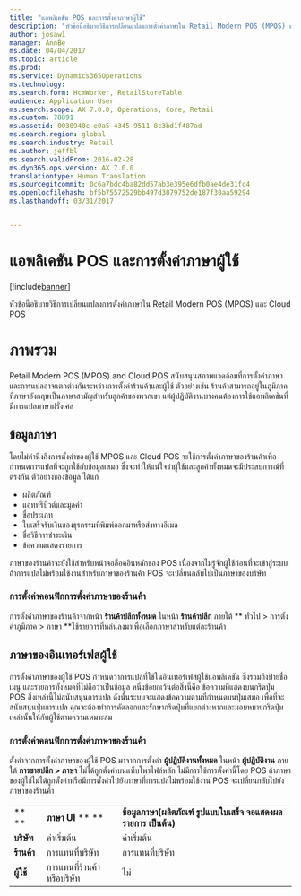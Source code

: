 ```yaml
---
title: "แอพลิเคชัน POS และการตั้งค่าภาษาผู้ใช้"
description: "หัวข้อนี้อธิบายวิธีการเปลี่ยนแปลงการตั้งค่าภาษาใน Retail Modern POS (MPOS) และ Cloud POS"
author: josaw1
manager: AnnBe
ms.date: 04/04/2017
ms.topic: article
ms.prod: 
ms.service: Dynamics365Operations
ms.technology: 
ms.search.form: HcmWorker, RetailStoreTable
audience: Application User
ms.search.scope: AX 7.0.0, Operations, Core, Retail
ms.custom: 78891
ms.assetid: 0030940c-e0a5-4345-9511-8c3bd1f487ad
ms.search.region: global
ms.search.industry: Retail
ms.author: jeffbl
ms.search.validFrom: 2016-02-28
ms.dyn365.ops.version: AX 7.0.0
translationtype: Human Translation
ms.sourcegitcommit: 0c6a7bdc4ba82dd57ab3e395e6dfb0ae4de31fc4
ms.openlocfilehash: bf5b75572529bb497d3079752de187f30aa59294
ms.lasthandoff: 03/31/2017


---
```


# <a name="pos-application-and-user-language-settings"></a>แอพลิเคชัน POS และการตั้งค่าภาษาผู้ใช้

[!include[banner](includes/banner.md)]


หัวข้อนี้อธิบายวิธีการเปลี่ยนแปลงการตั้งค่าภาษาใน Retail Modern POS (MPOS) และ Cloud POS

<a name="overview"></a>ภาพรวม
========

Retail Modern POS (MPOS) and Cloud POS สนับสนุนสภาพแวดล้อมที่การตั้งค่าภาษาและการแปลอาจแตกต่างกันระหว่างการตั้งค่าร้านค้าและผู้ใช้ ตัวอย่างเช่น ร้านค้าสามารถอยู่ในภูมิภาคที่ภาษาอังกฤษเป็นภาษาสามัญสำหรับลูกค้าของพวกเขา แต่ผู้ปฏิบัติงานบางคนต้องการใช้แอพลิเคชันที่มีการแปลภาษาฝรั่งเศส

## <a name="data-language"></a>ข้อมูลภาษา
โดยไม่คำนึงถึงการตั้งค่าของผู้ใช้ MPOS และ Cloud POS จะใช้การตั้งค่าภาษาของร้านค้าเพื่อกำหนดการแปลที่จะถูกใช้กับข้อมูลเสมอ ซึ่งจะทำให้แน่ใจว่าผู้ใช้และลูกค้าทั้งหมดจะมีประสบการณ์ที่ตรงกัน  ตัวอย่างของข้อมูล ได้แก่

-   ผลิตภัณฑ์
-   แอททริบิวต์และมูลค่า
-   ชื่อประเภท
-   ใบเสร็จรับเงินของธุรกรรมที่พิมพ์ออกมาหรือส่งทางอีเมล
-   ชื่อวิธีการชำระเงิน
-   ข้อความแสดงรายการ

ภาษาของร้านค้าจะยังใช้สำหรับหน้าจอล็อคอินหลักของ POS เนื่องจากไม่รู้จักผู้ใช้ก่อนที่จะเข้าสู่ระบบ ถ้าการแปลไม่พร้อมใช้งานสำหรับภาษาของร้านค้า POS จะเปลี่ยนกลับไปเป็นภาษาของบริษัท

### <a name="configuring-the-stores-language-setting"></a>การตั้งค่าคอนฟิกการตั้งค่าภาษาของร้านค้า

การตั้งค่าภาษาของร้านค้าจากหน้า **ร้านค้าปลีกทั้งหมด** ในหน้า **ร้านค้าปลีก** ภายใต้ ** ทั่วไป &gt; การตั้งค่าภูมิภาค &gt; ภาษา **ใช้รายการที่หล่นลงมาเพื่อเลือกภาษาสำหรับแต่ละร้านค้า

## <a name="user-interface-language"></a>ภาษาของอินเทอร์เฟสผู้ใช้
การตั้งค่าภาษาของผู้ใช้ POS กำหนดว่าการแปลที่ใช้ในอินเทอร์เฟสผู้ใช้แอพลิเคชัน ซึ่งรวมถึงป้ายชื่อ เมนู และรายการทั้งหมดที่ไม่ถือว่าเป็นข้อมูล หนึ่งข้อยกเว้นต่อสิ่งนี้คือ ข้อความที่แสดงบนกริดปุ่ม POS สิ่งเหล่านี้ไม่สนับสนุนการแปล ดังนั้นระบบจะแสดงข้อความตามที่กำหนดบนปุ่มเสมอ เพื่อที่จะสนับสนุนปุ่มการแปล คุณจะต้องทำการคัดลอกและรักษากริดปุ่มที่แยกต่างหากและมอบหมายกริดปุ่มเหล่านั้นให้กับผู้ใช้ตามความเหมาะสม

### <a name="configuring-the-users-language-setting"></a>การตั้งค่าคอนฟิกการตั้งค่าภาษาของร้านค้า

ตั้งค่าจากการตั้งค่าภาษาของผู้ใช้ POS มาจากการตั้งค่า **ผู้ปฏิบัติงานทั้งหมด** ในหน้า **ผู้ปฏิบัติงาน** ภายใต้ **การขายปลีก &gt; ภาษา**  ไม่ได้ถูกตั้งค่าบนแท็บโพรไฟล์หลัก  ไม่มีการใช้การตั้งค่านี้โดย POS ถ้าภาษาของผู้ใช่ไม่ได้ถูกตั้งค่าหรือมีการตั้งค่าไปยังภาษาที่การแปลไม่พร้อมใช้งาน POS จะเปลี่ยนกลับไปยังภาษาของร้านค้า  

|             |                            |                                                                   |
|-------------|----------------------------|-------------------------------------------------------------------|
| ** **       | **ภาษา UI** ** **      | **ข้อมูลภาษา(ผลิตภัณฑ์ รูปแบบใบเสร็จ จอแสดงผลรายการ เป็นต้น)** |
| **บริษัท** | ค่าเริ่มต้น                    | ค่าเริ่มต้น                                                           |
| **ร้านค้า**   | การแทนที่บริษัท          | การแทนที่บริษัท                                                 |
| **ผู้ใช้**    | การแทนที่ร้านค้าหรือบริษัท | ไม่                                                             |







